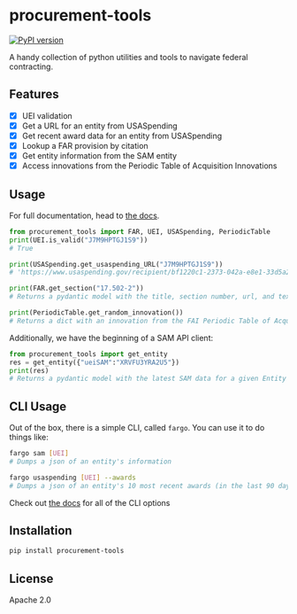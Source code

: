 # procurement-tools

[![PyPI version](https://img.shields.io/pypi/v/procurement-tools.svg)](https://pypi.org/project/procurement-tools/)

A handy collection of python utilities and tools to navigate federal contracting.

## Features

- [x] UEI validation
- [x] Get a URL for an entity from USASpending
- [x] Get recent award data for an entity from USASpending
- [x] Lookup a FAR provision by citation
- [x] Get entity information from the SAM entity
- [x] Access innovations from the Periodic Table of Acquisition Innovations

## Usage

For full documentation, head to [the docs](https://procurement-tools.readthedocs.io/en/latest/).

```py
from procurement_tools import FAR, UEI, USASpending, PeriodicTable
print(UEI.is_valid("J7M9HPTGJ1S9"))
# True

print(USASpending.get_usaspending_URL("J7M9HPTGJ1S9"))
# 'https://www.usaspending.gov/recipient/bf1220c1-2373-042a-e8e1-33d5a29639d0-P/latest'

print(FAR.get_section("17.502-2"))
# Returns a pydantic model with the title, section number, url, and text of the section

print(PeriodicTable.get_random_innovation())
# Returns a dict with an innovation from the FAI Periodic Table of Acquisition Innovations
```

Additionally, we have the beginning of a SAM API client:

```python
from procurement_tools import get_entity
res = get_entity({"ueiSAM":"XRVFU3YRA2U5"})
print(res)
# Returns a pydantic model with the latest SAM data for a given Entity
```

## CLI Usage

Out of the box, there is a simple CLI, called `fargo`. You can use it to do things like:

```sh
fargo sam [UEI]
# Dumps a json of an entity's information

fargo usaspending [UEI] --awards
# Dumps a json of an entity's 10 most recent awards (in the last 90 days)
```

Check out [the docs](https://procurement-tools.readthedocs.io/en/latest/cli.html) for all of the CLI options

## Installation

```sh
pip install procurement-tools
```

## License

Apache 2.0
